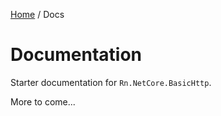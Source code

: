 [Home](/README.md) / Docs

# Documentation
Starter documentation for `Rn.NetCore.BasicHttp`.

More to come...

<!--(Rn.BuildScriptHelper){
	"version": "1.0.107",
	"replace": true
}(END)-->